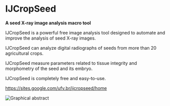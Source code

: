 # IJCropSeed
 **A seed X-ray image analysis macro tool**

IJCropSeed is a powerful free image analysis tool designed to automate and improve the analysis of seed X-ray images.

IJCropSeed can analyze digital radiographs of seeds from more than 20 agricultural crops.

IJCropSeed measure parameters related to tissue integrity and morphometry of the seed and its embryo.

IJCropSeed is completely free and easy-to-use.

https://sites.google.com/ufv.br/ijcropseed/home

![Graphical abstract](https://user-images.githubusercontent.com/56321997/84557440-8a97d400-ad01-11ea-8496-fcfcc2f10952.jpg)

